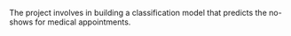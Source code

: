 The project involves in building a classification model that predicts the no-shows for medical appointments.
